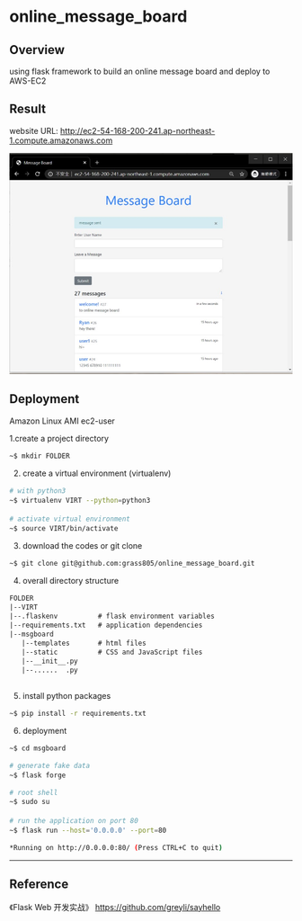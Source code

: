 # online_message_board

## Overview
using flask framework to build an online message board and deploy to AWS-EC2

## Result
website URL: http://ec2-54-168-200-241.ap-northeast-1.compute.amazonaws.com

![](https://github.com/grass805/online_message_board/blob/master/screeshot/screenshot1.jpg)

## Deployment
Amazon Linux AMI ec2-user

1.create a project directory 
```bash
~$ mkdir FOLDER
```

2. create a virtual environment (virtualenv) 
```bash
# with python3
~$ virtualenv VIRT --python=python3

# activate virtual environment
~$ source VIRT/bin/activate
```

3. download the codes or git clone
```bash
~$ git clone git@github.com:grass805/online_message_board.git
```

4. overall directory structure
```
FOLDER
|--VIRT
|--.flaskenv          # flask environment variables
|--requirements.txt   # application dependencies
|--msgboard
   |--templates       # html files
   |--static          # CSS and JavaScript files
   |--__init__.py
   |--......  .py
   
```

5. install python packages
```bash
~$ pip install -r requirements.txt
```

6. deployment
```bash
~$ cd msgboard
```

```bash
# generate fake data
~$ flask forge
```

```bash
# root shell
~$ sudo su 

# run the application on port 80
~$ flask run --host='0.0.0.0' --port=80
```

```bash
*Running on http://0.0.0.0:80/ (Press CTRL+C to quit)
```





----------------------------------------------------------
## Reference

《Flask Web 开发实战》
https://github.com/greyli/sayhello










